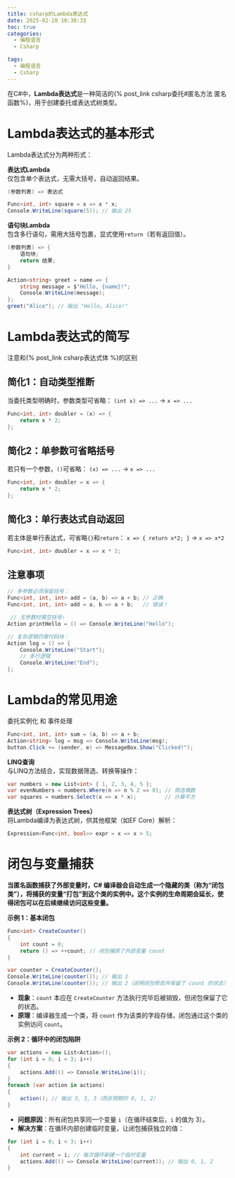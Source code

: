 ```yaml
---
title: csharp的Lambda表达式
date: 2025-02-28 10:38:33
toc: true
categories:
  - 编程语言
  - Csharp

tags:
  - 编程语言
  - Csharp
---
```


在C#中，**Lambda表达式**是一种简洁的{% post_link csharp委托#匿名方法 匿名函数%}，用于创建委托或表达式树类型。

# **Lambda表达式的基本形式**
Lambda表达式分为两种形式：

**表达式Lambda**  
仅包含单个表达式，无需大括号，自动返回结果。
```cs
(参数列表) => 表达式

Func<int, int> square = x => x * x;
Console.WriteLine(square(5)); // 输出 25
```

**语句块Lambda**  
包含多行语句，需用大括号包裹，显式使用`return`（若有返回值）。
```cs
(参数列表) => { 
    语句块;
    return 结果; 
}

Action<string> greet = name => {
    string message = $"Hello, {name}!";
    Console.WriteLine(message);
};
greet("Alice"); // 输出 "Hello, Alice!"
```

# Lambda表达式的简写
注意和{% post_link csharp表达式体 %}的区别

## **简化1：自动类型推断**
当委托类型明确时，参数类型可省略：  `(int x) => ...` → `x => ...`
```cs
Func<int, int> doubler = (x) => { 
    return x * 2; 
};
```

## **简化2：单参数可省略括号**
若只有一个参数，`()`可省略：  `(x) => ...` → `x => ...`
```cs
Func<int, int> doubler = x => { 
    return x * 2; 
};
```

## **简化3：单行表达式自动返回**
若主体是单行表达式，可省略`{}`和`return`：  `x => { return x*2; }` → `x => x*2`
```cs
Func<int, int> doubler = x => x * 2;
```

## **注意事项**
```cs
// 多参数必须保留括号：
Func<int, int, int> add = (a, b) => a + b; // 正确
Func<int, int, int> add = a, b => a + b;   // 错误！

 // 无参数时需空括号:
Action printHello = () => Console.WriteLine("Hello");

// 复杂逻辑仍需代码块：
Action log = () => {
    Console.WriteLine("Start");
    // 多行逻辑
    Console.WriteLine("End");
};
```

# **Lambda的常见用途**
委托实例化  和 事件处理
```cs
Func<int, int, int> sum = (a, b) => a + b;
Action<string> log = msg => Console.WriteLine(msg);
button.Click += (sender, e) => MessageBox.Show("Clicked!");
```

**LINQ查询**  
与LINQ方法结合，实现数据筛选、转换等操作：
```cs
var numbers = new List<int> { 1, 2, 3, 4, 5 };
var evenNumbers = numbers.Where(n => n % 2 == 0); // 筛选偶数
var squares = numbers.Select(x => x * x);         // 计算平方
```

**表达式树（Expression Trees）**  
将Lambda编译为表达式树，供其他框架（如EF Core）解析：
```cs
Expression<Func<int, bool>> expr = x => x > 5;
```


# **闭包与变量捕获**
**当匿名函数捕获了外部变量时，C# 编译器会自动生成一个隐藏的类（称为“闭包类”），将捕获的变量“打包”到这个类的实例中。这个实例的生命周期会延长，使得闭包可以在后续继续访问这些变量。**

**示例 1：基本闭包**
```cs
Func<int> CreateCounter()
{
    int count = 0;
    return () => ++count; // 闭包捕获了外部变量 count
}

var counter = CreateCounter();
Console.WriteLine(counter()); // 输出 1
Console.WriteLine(counter()); // 输出 2（说明闭包修改并保留了 count 的状态）
```
- **现象**：`count` 本应在 `CreateCounter` 方法执行完毕后被销毁，但闭包保留了它的状态。
- **原理**：编译器生成一个类，将 `count` 作为该类的字段存储，闭包通过这个类的实例访问 `count`。

**示例 2：循环中的闭包陷阱**
```cs
var actions = new List<Action>();
for (int i = 0; i < 3; i++)
{
    actions.Add(() => Console.WriteLine(i));
}
foreach (var action in actions)
{
    action(); // 输出 3, 3, 3（而非预期的 0, 1, 2）
}
```
- **问题原因**：所有闭包共享同一个变量 `i`（在循环结束后，`i` 的值为 3）。
- **解决方案**：在循环内部创建临时变量，让闭包捕获独立的值：

```cs
for (int i = 0; i < 3; i++)
{
    int current = i; // 每次循环新建一个临时变量
    actions.Add(() => Console.WriteLine(current)); // 输出 0, 1, 2
}
```

